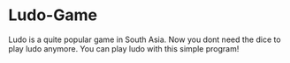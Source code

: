 # Ludo-Game
Ludo is a quite popular game in South Asia.
Now you dont need the dice to play ludo anymore. 
You can play ludo with this simple program!
